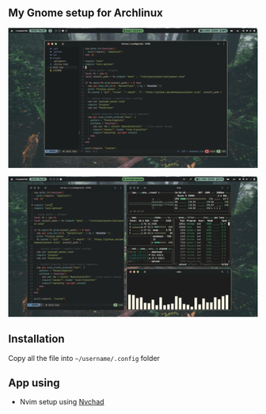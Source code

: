 ## My Gnome setup for Archlinux

![pic1](./sc1.png)

![pic2](./sc2.png)

## Installation

Copy all the file into `~/username/.config` folder

## App using

- Nvim setup using [Nvchad](https://nvchad.com/quickstart/install)
